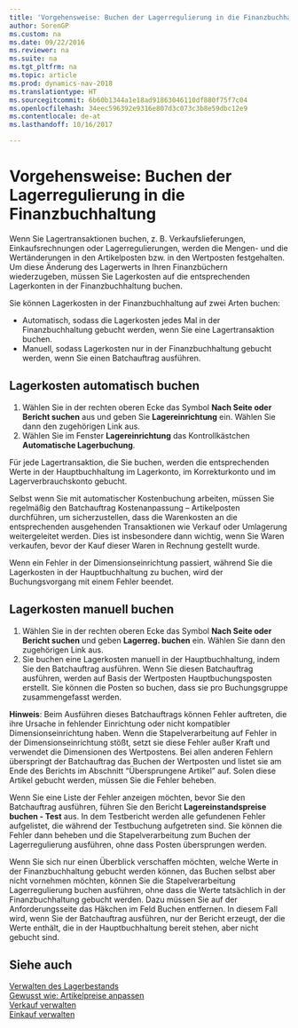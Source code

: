 ```yaml
---
title: 'Vorgehensweise: Buchen der Lagerregulierung in die Finanzbuchhaltung'
author: SorenGP
ms.custom: na
ms.date: 09/22/2016
ms.reviewer: na
ms.suite: na
ms.tgt_pltfrm: na
ms.topic: article
ms.prod: dynamics-nav-2018
ms.translationtype: HT
ms.sourcegitcommit: 6b60b1344a1e18ad91863046110df880f75f7c04
ms.openlocfilehash: 34eec596392e9316e807d3c073c3b8e59dbc12e9
ms.contentlocale: de-at
ms.lasthandoff: 10/16/2017

---
```


# <a name="how-to-post-inventory-costs-to-the-general-ledger"></a>Vorgehensweise: Buchen der Lagerregulierung in die Finanzbuchhaltung   
Wenn Sie Lagertransaktionen buchen, z. B. Verkaufslieferungen, Einkaufsrechnungen oder Lagerregulierungen, werden die Mengen- und die Wertänderungen in den Artikelposten bzw. in den Wertposten festgehalten. Um diese Änderung des Lagerwerts in Ihren Finanzbüchern wiederzugeben, müssen Sie Lagerkosten auf die entsprechenden Lagerkonten in der Finanzbuchhaltung buchen.

Sie können Lagerkosten in der Finanzbuchhaltung auf zwei Arten buchen:

- Automatisch, sodass die Lagerkosten jedes Mal in der Finanzbuchhaltung gebucht werden, wenn Sie eine Lagertransaktion buchen.
- Manuell, sodass Lagerkosten nur in der Finanzbuchhaltung gebucht werden, wenn Sie einen Batchauftrag ausführen.


## <a name="to-post-inventory-costs-automatically"></a>Lagerkosten automatisch buchen
1. Wählen Sie in der rechten oberen Ecke das Symbol **Nach Seite oder Bericht suchen** aus und geben Sie **Lagereinrichtung** ein. Wählen Sie dann den zugehörigen Link aus.
2. Wählen Sie im Fenster **Lagereinrichtung** das Kontrollkästchen **Automatische Lagerbuchung**.

Für jede Lagertransaktion, die Sie buchen, werden die entsprechenden Werte in der Hauptbuchhaltung im Lagerkonto, im Korrekturkonto und im Lagerverbrauchskonto gebucht.

Selbst wenn Sie mit automatischer Kostenbuchung arbeiten, müssen Sie regelmäßig den Batchauftrag Kostenanpassung – Artikelposten durchführen, um sicherzustellen, dass die Warenkosten an die entsprechenden ausgehenden Transaktionen wie Verkauf oder Umlagerung weitergeleitet werden. Dies ist insbesondere dann wichtig, wenn Sie Waren verkaufen, bevor der Kauf dieser Waren in Rechnung gestellt wurde.

Wenn ein Fehler in der Dimensionseinrichtung passiert, während Sie die Lagerkosten in der Hauptbuchhaltung zu buchen, wird der Buchungsvorgang mit einem Fehler beendet.

## <a name="to-post-inventory-costs-manually"></a>Lagerkosten manuell buchen
1. Wählen Sie in der rechten oberen Ecke das Symbol **Nach Seite oder Bericht suchen** und geben **Lagerreg. buchen** ein. Wählen Sie dann den zugehörigen Link aus.
2. Sie buchen eine Lagerkosten manuell in der Hauptbuchhaltung, indem Sie den Batchauftrag ausführen. Wenn Sie diesen Batchauftrag ausführen, werden auf Basis der Wertposten Hauptbuchungsposten erstellt. Sie können die Posten so buchen, dass sie pro Buchungsgruppe zusammengefasst werden.

**Hinweis**: Beim Ausführen dieses Batchauftrags können Fehler auftreten, die ihre Ursache in fehlender Einrichtung oder nicht kompatibler Dimensionseinrichtung haben. Wenn die Stapelverarbeitung auf Fehler in der Dimensionseinrichtung stößt, setzt sie diese Fehler außer Kraft und verwendet die Dimensionen des Wertpostens. Bei allen anderen Fehlern überspringt der Batchauftrag das Buchen der Wertposten und listet sie am Ende des Berichts im Abschnitt “Übersprungene Artikel” auf. Solen diese Artikel gebucht werden, müssen Sie die Fehler beheben.

Wenn Sie eine Liste der Fehler anzeigen möchten, bevor Sie den Batchauftrag ausführen, führen Sie den Bericht **Lagereinstandspreise buchen - Test** aus. In dem Testbericht werden alle gefundenen Fehler aufgelistet, die während der Testbuchung aufgetreten sind. Sie können die Fehler dann beheben und die Stapelverarbeitung zum Buchen der Lagerregulierung ausführen, ohne dass Posten übersprungen werden.

Wenn Sie sich nur einen Überblick verschaffen möchten, welche Werte in der Finanzbuchhaltung gebucht werden können, das Buchen selbst aber nicht vornehmen möchten, können Sie die Stapelverarbeitung Lagerregulierung buchen ausführen, ohne dass die Werte tatsächlich in der Finanzbuchhaltung gebucht werden. Dazu müssen Sie auf der Anforderungsseite das Häkchen im Feld Buchen entfernen. In diesem Fall wird, wenn Sie der Batchauftrag ausführen, nur der Bericht erzeugt, der die Werte enthält, die in der Hauptbuchhaltung bereit stehen, aber nicht gebucht sind.

## <a name="see-also"></a>Siehe auch
[Verwalten des Lagerbestands](inventory-manage-inventory.md)    
[Gewusst wie: Artikelpreise anpassen](inventory-how-adjust-item-costs.md)  
[Verkauf verwalten](sales-manage-sales.md)  
[Einkauf verwalten](purchasing-manage-purchasing.md)

